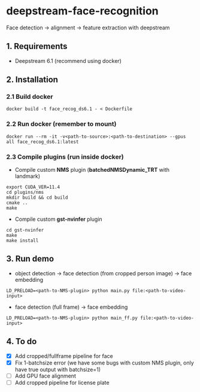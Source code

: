 # deepstream-face-recognition
Face detection -> alignment -> feature extraction with deepstream
## 1. Requirements
- Deepstream 6.1 (recommend using docker)

## 2. Installation
### 2.1 Build docker
```
docker build -t face_recog_ds6.1 - < Dockerfile
```
### 2.2 Run docker (remember to mount)
```
docker run --rm -it -v<path-to-source>:<path-to-destination> --gpus all face_recog_ds6.1:latest
```
### 2.3 Compile plugins (run inside docker)
- Compile custom **NMS** plugin (**batchedNMSDynamic_TRT** with landmark)
```
export CUDA_VER=11.4
cd plugins/nms
mkdir build && cd build
cmake ..
make
```
- Compile custom **gst-nvinfer** plugin
```
cd gst-nvinfer
make
make install
```
## 3. Run demo
- object detection -> face detection (from cropped person image) -> face embedding
```
LD_PRELOAD=<path-to-NMS-plugin> python main.py file:<path-to-video-input>
```
- face detection (full frame) -> face embedding
```
LD_PRELOAD=<path-to-NMS-plugin> python main_ff.py file:<path-to-video-input>
```

## 4. To do
- [x] Add cropped/fullframe pipeline for face
- [x] Fix 1-batchsize error (we have some bugs with custom NMS plugin, only have true output with batchsize=1)
- [ ] Add GPU face alignment
- [ ] Add cropped pipeline for license plate
